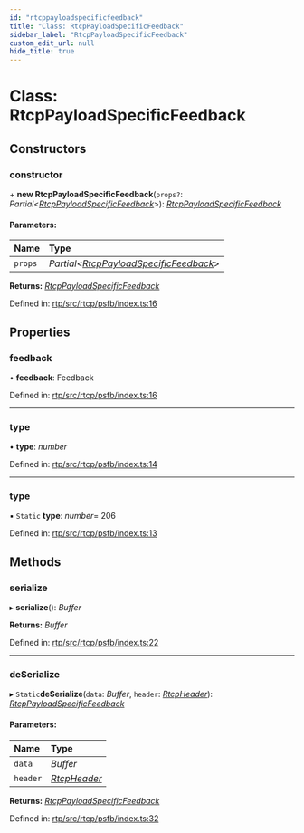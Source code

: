```yaml
---
id: "rtcppayloadspecificfeedback"
title: "Class: RtcpPayloadSpecificFeedback"
sidebar_label: "RtcpPayloadSpecificFeedback"
custom_edit_url: null
hide_title: true
---
```


# Class: RtcpPayloadSpecificFeedback

## Constructors

### constructor

\+ **new RtcpPayloadSpecificFeedback**(`props?`: *Partial*<[*RtcpPayloadSpecificFeedback*](rtcppayloadspecificfeedback.md)\>): [*RtcpPayloadSpecificFeedback*](rtcppayloadspecificfeedback.md)

#### Parameters:

Name | Type |
:------ | :------ |
`props` | *Partial*<[*RtcpPayloadSpecificFeedback*](rtcppayloadspecificfeedback.md)\> |

**Returns:** [*RtcpPayloadSpecificFeedback*](rtcppayloadspecificfeedback.md)

Defined in: [rtp/src/rtcp/psfb/index.ts:16](https://github.com/shinyoshiaki/werift-webrtc/blob/b7c7a6e/packages/rtp/src/rtcp/psfb/index.ts#L16)

## Properties

### feedback

• **feedback**: Feedback

Defined in: [rtp/src/rtcp/psfb/index.ts:16](https://github.com/shinyoshiaki/werift-webrtc/blob/b7c7a6e/packages/rtp/src/rtcp/psfb/index.ts#L16)

___

### type

• **type**: *number*

Defined in: [rtp/src/rtcp/psfb/index.ts:14](https://github.com/shinyoshiaki/werift-webrtc/blob/b7c7a6e/packages/rtp/src/rtcp/psfb/index.ts#L14)

___

### type

▪ `Static` **type**: *number*= 206

Defined in: [rtp/src/rtcp/psfb/index.ts:13](https://github.com/shinyoshiaki/werift-webrtc/blob/b7c7a6e/packages/rtp/src/rtcp/psfb/index.ts#L13)

## Methods

### serialize

▸ **serialize**(): *Buffer*

**Returns:** *Buffer*

Defined in: [rtp/src/rtcp/psfb/index.ts:22](https://github.com/shinyoshiaki/werift-webrtc/blob/b7c7a6e/packages/rtp/src/rtcp/psfb/index.ts#L22)

___

### deSerialize

▸ `Static`**deSerialize**(`data`: *Buffer*, `header`: [*RtcpHeader*](rtcpheader.md)): [*RtcpPayloadSpecificFeedback*](rtcppayloadspecificfeedback.md)

#### Parameters:

Name | Type |
:------ | :------ |
`data` | *Buffer* |
`header` | [*RtcpHeader*](rtcpheader.md) |

**Returns:** [*RtcpPayloadSpecificFeedback*](rtcppayloadspecificfeedback.md)

Defined in: [rtp/src/rtcp/psfb/index.ts:32](https://github.com/shinyoshiaki/werift-webrtc/blob/b7c7a6e/packages/rtp/src/rtcp/psfb/index.ts#L32)
